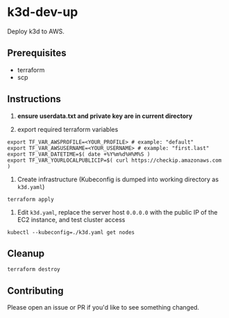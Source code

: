 # k3d-dev-up

Deploy k3d to AWS.

## Prerequisites

- terraform
- scp

## Instructions

1. **ensure userdata.txt and private key are in current directory**

1. export required terraform variables

```shell
export TF_VAR_AWSPROFILE=<YOUR_PROFILE> # example: "default"
export TF_VAR_AWSUSERNAME=<YOUR_USERNAME> # example: "first.last"
export TF_VAR_DATETIME=$( date +%Y%m%d%H%M%S )
export TF_VAR_YOURLOCALPUBLICIP=$( curl https://checkip.amazonaws.com )
```

1. Create infrastructure (Kubeconfig is dumped into working directory as `k3d.yaml`)

```shell
terraform apply
```

1. Edit `k3d.yaml`, replace the server host `0.0.0.0` with the public IP of the EC2 instance, and test cluster access

```shell
kubectl --kubeconfig=./k3d.yaml get nodes
```

## Cleanup

```shell
terraform destroy
```

## Contributing

Please open an issue or PR if you'd like to see something changed.
